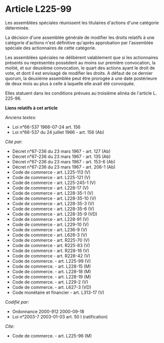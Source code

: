 # Article L225-99

Les assemblées spéciales réunissent les titulaires d'actions d'une catégorie déterminée.

La décision d'une assemblée générale de modifier les droits relatifs à une catégorie d'actions n'est définitive qu'après
approbation par l'assemblée spéciale des actionnaires de cette catégorie.

Les assemblées spéciales ne délibèrent valablement que si les actionnaires présents ou représentés possèdent au moins sur
première convocation, la moitié, et sur deuxième convocation, le quart des actions ayant le droit de vote, et dont il est
envisagé de modifier les droits. A défaut de ce dernier quorum, la deuxième assemblée peut être prorogée à une date
postérieure de deux mois au plus à celle à laquelle elle avait été convoquée.

Elles statuent dans les conditions prévues au troisième alinéa de l'article L. 225-96.

**Liens relatifs à cet article**

_Anciens textes_:

  - Loi n°66-537 1966-07-24 art. 156
  - Loi n°66-537 du 24 juillet 1966 - art. 156 (Ab)

_Cité par_:

  - Décret n°67-236 du 23 mars 1967 - art. 127 (Ab)
  - Décret n°67-236 du 23 mars 1967 - art. 135 (Ab)
  - Décret n°67-236 du 23 mars 1967 - art. 153-6 (Ab)
  - Décret n°67-236 du 23 mars 1967 - art. 206-1 (Ab)
  - Code de commerce - art. L225-113 (V)
  - Code de commerce - art. L225-121 (V)
  - Code de commerce - art. L225-245-1 (V)
  - Code de commerce - art. L228-17 (V)
  - Code de commerce - art. L228-35-1 (V)
  - Code de commerce - art. L228-35-10 (V)
  - Code de commerce - art. L228-35-3 (V)
  - Code de commerce - art. L228-35-6 (V)
  - Code de commerce - art. L228-35-9 (VD)
  - Code de commerce - art. L228-91 (V)
  - Code de commerce - art. L229-10 (V)
  - Code de commerce - art. L236-9 (V)
  - Code de commerce - art. L626-3 (V)
  - Code de commerce - art. R225-70 (V)
  - Code de commerce - art. R225-83 (V)
  - Code de commerce - art. R228-16 (V)
  - Code de commerce - art. R228-42 (V)
  - Code de commerce. - art. L225-99 (V)
  - Code de commerce. - art. L228-15 (M)
  - Code de commerce. - art. L228-18 (M)
  - Code de commerce. - art. L228-19 (M)
  - Code de commerce. - art. L229-2 (V)
  - Code de commerce. - art. L627-3 (VD)
  - Code monétaire et financier - art. L313-17 (V)

_Codifié par_:

  - Ordonnance 2000-912 2000-09-18
  - Loi n°2003-7 2003-01-03 art. 50 I (ratification)

_Cite_:

  - Code de commerce. - art. L225-96 (M)
